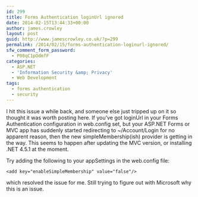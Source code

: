 ```yaml
---
id: 299
title: Forms Authentication loginUrl ignored
date: 2014-02-15T13:44:33+00:00
author: james.crowley
layout: post
guid: http://www.jamescrowley.co.uk/?p=299
permalink: /2014/02/15/forms-authentication-loginurl-ignored/
sfw_comment_form_password:
  - P08qC1pOdmfF
categories:
  - ASP.NET
  - 'Information Security &amp; Privacy'
  - Web Development
tags:
  - forms authentication
  - security
---
```

I hit this issue a while back, and someone else just tripped up on it so thought it was worth posting here. If you&#8217;ve got loginUrl in your Forms Authentication configuration in web.config set, but your ASP.NET Forms or MVC app has suddenly started redirecting to ~/Account/Login for no apparent reason, then the new simpleMembership(ish) provider is getting in the way. This seems to happen after updating the MVC version, or installing .NET 4.5.1 at the moment.

Try adding the following to your appSettings in the web.config file:

    <add key="enableSimpleMembership" value="false"/>

which resolved the issue for me. Still trying to figure out with Microsoft why this is an issue.